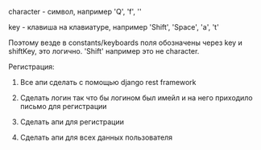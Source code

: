 character - символ, например 'Q', 'f', ''

key - клавиша на клавиатуре, например 'Shift', 'Space', 'a', 't'

Поэтому везде в constants/keyboards поля обозначены через key и shiftKey, это логично. 
'Shift' например это не character.


Регистрация:
1. Все апи сделать с помощью django rest framework

2. Сделать логин так что бы логином был имейл и на него приходило письмо для регистрации

3. Сделать апи для регистрации

4. Сделать апи для всех данных пользователя
